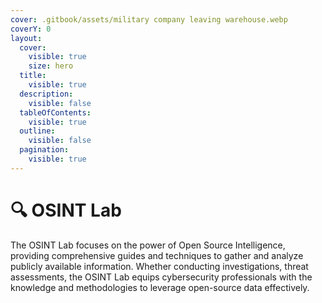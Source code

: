 ```yaml
---
cover: .gitbook/assets/military company leaving warehouse.webp
coverY: 0
layout:
  cover:
    visible: true
    size: hero
  title:
    visible: true
  description:
    visible: false
  tableOfContents:
    visible: true
  outline:
    visible: false
  pagination:
    visible: true
---
```


# 🔍 OSINT Lab

The OSINT Lab focuses on the power of Open Source Intelligence, providing comprehensive guides and techniques to gather and analyze publicly available information. Whether conducting investigations, threat assessments, the OSINT Lab equips cybersecurity professionals with the knowledge and methodologies to leverage open-source data effectively.
